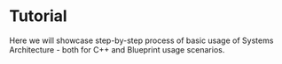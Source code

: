 # Tutorial

Here we will showcase step-by-step process of basic usage of Systems
Architecture - both for C++ and Blueprint usage scenarios.

